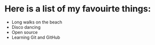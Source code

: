 # Here is a list of my favouirte things:
- Long walks on the beach
- Disco dancing
- Open source
- Learning Git and GitHub
